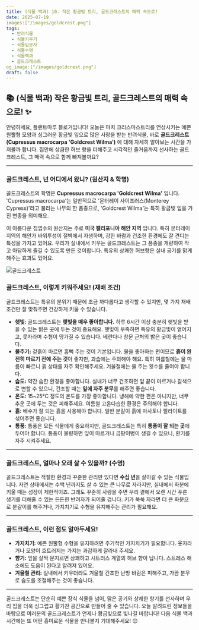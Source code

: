 ```yaml
---
title: (식물 백과) 10. 작은 황금빛 트리, 골드크레스트의 매력 속으로!
date: 2025-07-19
images:["/images/goldcrest.png"]
tags:
  - 반려식물
  - 식물키우기
  - 식물입문자
  - 식물수명
  - 식물백과
  - 골드크레스트
og_image:["/images/goldcrest.png"]
draft: false
---
```


## 📚   (식물 백과) 작은 황금빛 트리, 골드크레스트의 매력 속으로! ✨

안녕하세요, 플랜트마루 블로거입니다! 오늘은 마치 크리스마스트리를 연상시키는 예쁜 원뿔형 모양과 싱그러운 황금빛 잎으로 많은 사랑을 받는 반려식물, 바로 **골드크레스트(Cupressus macrocarpa 'Goldcrest Wilma')** 에 대해 자세히 알아보는 시간을 가져볼까 합니다. 집안에 상큼한 허브 향을 더해주고 시각적인 즐거움까지 선사하는 골드크레스트, 그 매력 속으로 함께 빠져볼까요?

---

### 골드크레스트, 넌 어디에서 왔니? (원산지 & 학명)

골드크레스트의 학명은 **Cupressus macrocarpa 'Goldcrest Wilma'** 입니다. 'Cupressus macrocarpa'는 일반적으로 '몬터레이 사이프러스(Monterey Cypress)'라고 불리는 나무의 한 품종으로, 'Goldcrest Wilma'는 특히 황금빛 잎을 가진 변종을 의미해요.

이 아름다운 침엽수의 원산지는 주로 **미국 캘리포니아 해안 지역** 입니다. 특히 몬터레이 지역의 해안가 바위투성이 절벽에서 자생하며, 강한 바람과 건조한 환경에도 잘 견디는 특성을 가지고 있어요. 우리가 실내에서 키우는 골드크레스트는 그 품종을 개량하여 작고 아담하게 즐길 수 있도록 만든 것이랍니다. 특유의 상쾌한 허브향은 실내 공기를 맑게 해주는 효과도 있어요.

![골드크레스트](/images/goldcrest.png)

### 골드크레스트, 이렇게 키워주세요! (재배 조건)

골드크레스트는 특유의 분위기 때문에 조금 까다롭다고 생각할 수 있지만, 몇 가지 재배 조건만 잘 맞춰주면 건강하게 키울 수 있습니다.

- **햇빛:** 골드크레스트는 **햇빛을 매우 좋아합니다.** 하루 6시간 이상 충분히 햇빛을 받을 수 있는 밝은 곳에 두는 것이 중요해요. 햇빛이 부족하면 특유의 황금빛이 옅어지고, 웃자라며 수형이 망가질 수 있습니다. 베란다나 창문 근처의 밝은 곳이 좋습니다.
- **물주기:** 겉흙이 마르면 흠뻑 주는 것이 기본입니다. 물을 좋아하는 편이므로 **흙이 완전히 마르기 전에 주는 것**이 좋지만, 과습에는 주의해야 해요. 특히 여름철에는 물 마름이 빠르니 흙 상태를 자주 확인해주세요. 겨울철에는 물 주는 횟수를 줄여야 합니다.
- **습도:** 약간 습한 환경을 좋아합니다. 실내가 너무 건조하면 잎 끝이 마르거나 갈색으로 변할 수 있으니, 건조할 때는 **잎에 자주 분무**를 해주면 좋습니다.
- **온도:** 15~25°C 정도의 온도를 가장 좋아합니다. 냉해에 약한 편은 아니지만, 너무 추운 곳에 두는 것은 피해주세요. 여름철 고온다습한 환경은 주의해야 합니다.
- **흙:** 배수가 잘 되는 흙을 사용해야 합니다. 일반 분갈이 흙에 마사토나 펄라이트를 섞어주면 좋습니다.
- **통풍:** 통풍은 모든 식물에게 중요하지만, 골드크레스트는 특히 **통풍이 잘 되는 곳**에 두어야 합니다. 통풍이 불량하면 잎이 마르거나 곰팡이병이 생길 수 있으니, 환기를 자주 시켜주세요.

---

### 골드크레스트, 얼마나 오래 살 수 있을까? (수명)

골드크레스트는 적절한 환경과 꾸준한 관리만 있다면 **수십 년**을 살아갈 수 있는 식물입니다. 자연 상태에서는 수백 년까지도 살 수 있는 큰 나무로 자라지만, 실내에서 화분에 키울 때는 성장이 제한적이죠. 그래도 꾸준히 사랑을 주면 우리 곁에서 오랜 시간 푸른 생기를 더해줄 수 있는 든든한 반려자가 되어줄 겁니다. 키가 쑥쑥 자라면 더 큰 화분으로 분갈이를 해주거나, 가지치기로 수형을 유지해주는 관리가 필요해요.

---

### 골드크레스트, 이런 점도 알아두세요!

- **가지치기:** 예쁜 원뿔형 수형을 유지하려면 주기적인 가지치기가 필요합니다. 웃자라거나 모양이 흐트러지는 가지는 과감하게 잘라내 주세요.
- **향기:** 잎을 살짝 문지르면 상쾌하고 시트러스 계열의 허브 향이 납니다. 스트레스 해소에도 도움이 된다고 알려져 있어요.
- **겨울철 관리:** 실내에서 키우더라도 겨울철 건조한 난방 바람은 피해주고, 가끔 분무로 습도를 조절해주는 것이 좋습니다.

---

골드크레스트는 단순히 예쁜 장식 식물을 넘어, 맑은 공기와 상쾌한 향기를 선사하며 우리 집을 더욱 싱그럽고 활기찬 공간으로 만들어 줄 수 있습니다. 오늘 알려드린 정보들을 바탕으로 여러분의 골드크레스트가 언제나 황금빛으로 빛나길 바랍니다! 다음 식물 백과 시간에는 또 어떤 흥미로운 식물을 만나볼지 기대해주세요! 😊